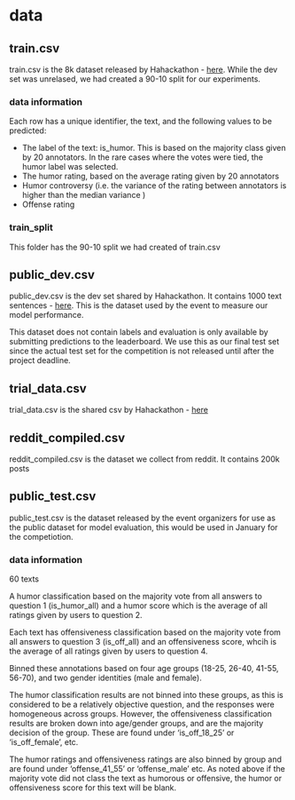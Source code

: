 # data

## train.csv

train.csv is the 8k dataset released by Hahackathon - [here](https://competitions.codalab.org/competitions/27446#participate). While the dev set was unrelased, we had created a 90-10 split for our experiments. 

### data information

Each row has a unique identifier, the text, and the following values to be predicted:

* The label of the text: is_humor.  This is based on the majority class given by 20 annotators. In the rare cases where the votes were tied, the humor label was selected. 
* The humor rating, based on the average rating given by 20 annotators 
* Humor controversy (i.e. the variance of the rating between annotators is higher than the median variance )
* Offense rating

### train_split
This folder has the 90-10 split we had created of train.csv

## public_dev.csv

public_dev.csv is the dev set shared by Hahackathon. It contains 1000 text sentences - [here](https://competitions.codalab.org/competitions/27446#participate). This is the dataset used by the event to measure our model performance. 

This dataset does not contain labels and evaluation is only available by submitting predictions to the leaderboard. We use this as our final test set since the actual test set for the competition is not released until after the project deadline.

## trial_data.csv

trial_data.csv is the shared csv by Hahackathon - [here](https://competitions.codalab.org/competitions/27446#participate)


## reddit_compiled.csv

reddit_compiled.csv is the dataset we collect from reddit. It contains 200k posts

## public_test.csv
public_test.csv is the dataset released by the event organizers for use as the public dataset for model evaluation, this would be used in January for the competiotion. 

### data information

60 texts

A humor classification based on the majority vote from all answers to question 1 (is_humor_all) and a humor score which is the average of all ratings given by users to question 2. 

Each text has offensiveness classification based on the majority vote from all answers to question 3 (is_off_all) and an offensiveness score, whcih is the average of all ratings given by users to question 4. 

Binned these annotations based on four age groups (18-25, 26-40, 41-55, 56-70), 
and two gender identities (male and female). 

The humor classification results are not binned into these groups, as this is considered to be a relatively objective question, and the responses were homogeneous across groups. However, the offensiveness classification results are broken down into age/gender groups, and are the majority decision of the group. These are found under ‘is_off_18_25’ or ‘is_off_female’, etc. 

The humor ratings and offensiveness ratings are also binned by group and are found under ‘offense_41_55’ or ‘offense_male’ etc. As noted above if the majority vote did not class the text as humorous or offensive, the humor or offensiveness score for this text will be blank. 

